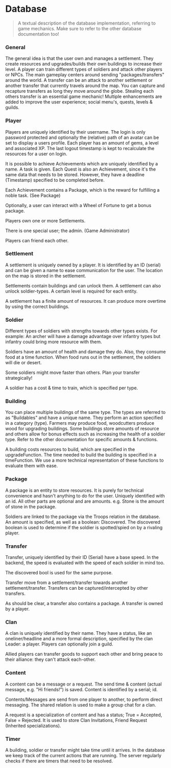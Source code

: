 # Database
> A textual description of the database implementation, referring to game mechanics. Make sure to refer to the other database documentation too!

### General

The general idea is that the user own and manages a settlement. They create resources and upgrades/builds their own buildings to increase their level.
A player can train different types of soldiers and attack other players or NPCs. The main gameplay centers around sending "packages/transfers" around the world. 
A transfer can be an attack to another settlement or another transfer that currently travels around the map.
You can capture and recapture transfers as long they move around the globe. Stealing each others transfer is an essential game mechanic!
Multiple enhancements are added to improve the user experience; social menu's, quests, levels & guilds. 


### Player
Players are uniquely identified by their username. The login is only password protected and optionally the (relative) path of an avatar can be set to display a users profile.
Each player has an amount of gems, a level and associated XP. The last logout timestamp is kept to recalculate the resources for a user on login. 

It is possible to achieve Achievements which are uniquely identified by a name. A task is given. Each Quest is also an Achievement, since it's the same data that needs to be stored. However, they have a deadline (Timestamp) specified to be completed before.

Each Achievement contains a Package, which is the reward for fulfilling a noble task. (See Package)

Optionally, a user can interact with a Wheel of Fortune to get a bonus package. 

Players own one or more Settlements. 

There is one special user; the admin. (Game Administrator)

Players can friend each other. 

### Settlement

A settlement is uniquely owned by a player. It is identified by an ID (serial) and can be given a name to ease communication for the user.
The location on the map is stored in the settlement. 

Settlements contain buildings and can unlock them. A settlement can also unlock soldier-types. A certain level is required for each entity.

A settlement has a finite amount of resources. It can produce more overtime by using the correct buildings.

### Soldier

Different types of soldiers with strengths towards other types exists. For example: An archer will have a damage advantage over infantry types but infantry could bring more resource with them.

Soldiers have an amount of health and damage they do. Also, they consume food at a time function. When food runs out in the settlement, the soldiers will die or desert.

Some soldiers might move faster than others. Plan your transfer strategically!

A soldier has a cost & time to train, which is specified per type. 

### Building

You can place multiple buildings of the same type. The types are referred to as "Buildables" and have a unique name. They perform an action specified in a category (type). Farmers may produce food, woodcutters produce wood for upgrading buildings. Some buildings store amounts of resource and others allow for bonus effects such as increasing the health of a soldier type.
Refer to the other documentation for specific amounts & functions. 

A building costs resources to build, which are specified in the upgradeFunction. The time needed to build the building is specified in a timeFunction. We use a more technical representation of these functions to evaluate them with ease.

### Package

A package is an entity to store resources. It is purely for technical convenience and hasn't anything to do for the user.
Uniquely identified with an id. All other parts are optional and are amounts. e.g. Stone is the amount of stone in the package.

Soldiers are linked to the package via the Troops relation in the database. An amount is specified, as well as a boolean: Discovered.
The discovered boolean is used to determine if the soldier is spotted/spied on by a rivaling player.

### Transfer

Transfer, uniquely identified by their ID (Serial) have a base speed. In the backend, the speed is evaluated with the speed of each soldier in mind too.

The discovered bool is used for the same purpose.

Transfer move from a settlement/transfer towards another settlement/transfer. Transfers can be captured/intercepted by other transfers. 

As should be clear, a transfer also contains a package. A transfer is owned by a player.

### Clan

A clan is uniquely identified by their name. They have a status, like an oneliner/headline and a more formal description, specified by the clan Leader: a player.
Players can optionally join a guild. 

Allied players can transfer goods to support each other and bring peace to their alliance: they can't attack each-other.

### Content

A content can be a message or a request. The send time & content (actual message, e.g. "Hi friends!") is saved. Content is identified by a serial; id.

Contents/Messages are send from one player to another, to perform direct messaging. The shared relation is used to make a group chat for a clan. 

A request is a specialization of content and has a status; True = Accepted, False = Rejected. It is used to store Clan Invitations, Friend Request (Inherited specializations).

### Timer

A building, soldier or transfer might take time until it arrives. In the database we keep track of the current actions that are running. The server regularly checks if there are timers that need to be resolved.